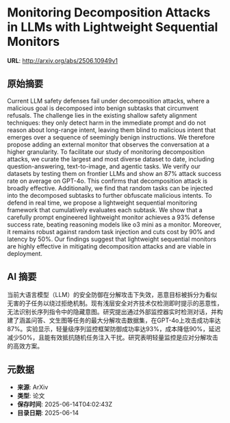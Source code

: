 # Monitoring Decomposition Attacks in LLMs with Lightweight Sequential Monitors

**URL**: http://arxiv.org/abs/2506.10949v1

## 原始摘要

Current LLM safety defenses fail under decomposition attacks, where a
malicious goal is decomposed into benign subtasks that circumvent refusals. The
challenge lies in the existing shallow safety alignment techniques: they only
detect harm in the immediate prompt and do not reason about long-range intent,
leaving them blind to malicious intent that emerges over a sequence of
seemingly benign instructions. We therefore propose adding an external monitor
that observes the conversation at a higher granularity. To facilitate our study
of monitoring decomposition attacks, we curate the largest and most diverse
dataset to date, including question-answering, text-to-image, and agentic
tasks. We verify our datasets by testing them on frontier LLMs and show an 87%
attack success rate on average on GPT-4o. This confirms that decomposition
attack is broadly effective. Additionally, we find that random tasks can be
injected into the decomposed subtasks to further obfuscate malicious intents.
To defend in real time, we propose a lightweight sequential monitoring
framework that cumulatively evaluates each subtask. We show that a carefully
prompt engineered lightweight monitor achieves a 93% defense success rate,
beating reasoning models like o3 mini as a monitor. Moreover, it remains robust
against random task injection and cuts cost by 90% and latency by 50%. Our
findings suggest that lightweight sequential monitors are highly effective in
mitigating decomposition attacks and are viable in deployment.


## AI 摘要

当前大语言模型（LLM）的安全防御在分解攻击下失效，恶意目标被拆分为看似无害的子任务以绕过拒绝机制。现有浅层安全对齐技术仅检测即时提示的恶意性，无法识别长序列指令中的隐藏意图。研究提出通过外部监控器实时检测对话，并构建了涵盖问答、文生图等任务的最大分解攻击数据集，在GPT-4o上攻击成功率达87%。实验显示，轻量级序列监控框架防御成功率达93%，成本降低90%，延迟减少50%，且能有效抵抗随机任务注入干扰。研究表明轻量监控是应对分解攻击的高效方案。

## 元数据

- **来源**: ArXiv
- **类型**: 论文
- **保存时间**: 2025-06-14T04:02:43Z
- **目录日期**: 2025-06-14
